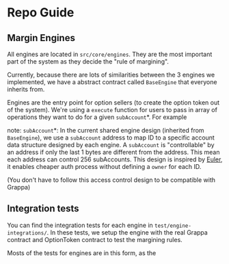 # Repo Guide

## Margin Engines

All engines are located in `src/core/engines`. They are the most important part of the system as they decide the "rule of margining".

Currently, because there are lots of similarities between the 3 engines we implemented, we have a abstract contract called `BaseEngine` that everyone inherits from.

Engines are the entry point for option sellers (to create the option token out of the system). We're using a `execute` function for users to pass in array of operations they want to do for a given `subAccount`*. For example

note: `subAccount`*: In the current shared engine design (inherited from `BaseEngine`), we use a `subAccount` address to map ID to a specific account data structure designed by each engine. A `subAccount` is "controllable" by an address if only the last 1 bytes are different from the address. This mean each address can control 256 subAccounts. This design is inspired by [Euler](https://github.com/euler-xyz/euler-contracts/blob/cd3036e0087280365819f99ad531141894d0b7ee/contracts/BaseLogic.sol#L24), it enables cheaper auth process without defining a `owner` for each ID.

(You don't have to follow this access control design to be compatible with Grappa)

## Integration tests

You can find the integration tests for each engine in `test/engine-integrations/`. In these tests, we setup the engine with the real Grappa contract and OptionToken contract to test the margining rules.

Mosts of the tests for engines are in this form, as the 